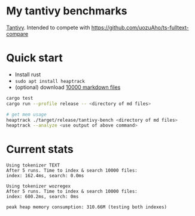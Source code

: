 # My tantivy benchmarks

[Tantivy](https://github.com/quickwit-oss/tantivy).
Intended to compete with https://github.com/uozuAho/ts-fulltext-compare

# Quick start
- Install rust
- `sudo apt install heaptrack`
- (optional) download [10000 markdown files](https://github.com/Zettelkasten-Method/10000-markdown-files)

```sh
cargo test
cargo run --profile release -- <directory of md files>

# get mem usage
heaptrack ./target/release/tantivy-bench <directory of md files>
heaptrack --analyze <use output of above command>
```

# Current stats
```
Using tokenizer TEXT
After 5 runs. Time to index & search 10000 files:
index: 162.4ms, search: 0.0ms

Using tokenizer wozregex
After 5 runs. Time to index & search 10000 files:
index: 600.2ms, search: 0ms

peak heap memory consumption: 310.66M (testing both indexes)
```
